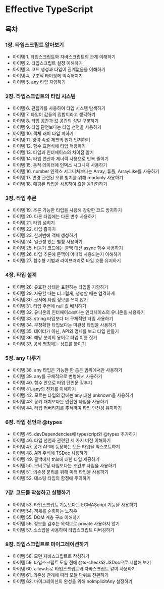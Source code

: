 # Effective TypeScript
## 목차
### 1장. 타입스크립트 알아보기
- 아이템 1. 타입스크립트와 자바스크립트의 관계 이해하기
- 아이템 2. 타입스크립트 설정 이해하기
- 아이템 3. 코드 생성과 타입이 관계없음을 이해하기
- 아이템 4. 구조적 타이핑에 익숙해지기
- 아이템 5. any 타입 지양하기

### 2장. 타입스크립트의 타입 시스템
- 아이템 6. 편집기를 사용하여 타입 시스템 탐색하기
- 아이템 7. 타입이 값들의 집합이라고 생각하기
- 아이템 8. 타입 공간과 값 공간의 심벌 구분하기
- 아이템 9. 타입 단언보다는 타입 선언을 사용하기
- 아이템 10. 객체 래퍼 타입 피하기
- 아이템 11. 잉여 속성 체크의 한계 인지하기
- 아이템 12. 함수 표현식에 타입 적용하기
- 아이템 13. 타입과 인터페이스의 차이점 알기
- 아이템 14. 타입 연산과 제너릭 사용으로 반복 줄이기
- 아이템 15. 동적 데이터에 인덱스 시그니처 사용하기
- 아이템 16. number 인덱스 시그니처보다는 Array, 튜플, ArrayLike를 사용하기
- 아이템 17. 변경 관련된 오류 방지를 위해 readonly 사용하기
- 아이템 18. 매핑된 타입을 사용하여 값을 동기화하기

### 3장. 타입 추론
- 아이템 19. 추론 가능한 타입을 사용해 장황한 코드 방지하기
- 아이템 20. 다른 타입에는 다른 변수 사용하기
- 아이템 21. 타입 넓히기
- 아이템 22. 타입 좁히기
- 아이템 23. 한꺼번에 객체 생성하기
- 아이템 24. 일관성 있는 별칭 사용하기
- 아이템 25. 비동기 코드에는 콜백 대신 async 함수 사용하기
- 아이템 26. 타입 추론에 문맥이 어떠헥 사용되는지 이해하기
- 아이템 27. 함수형 기법과 라이브러리로 타입 흐름 유지하기

### 4장. 타입 설계
- 아이템 28. 유효한 상태만 표현하는 타입을 지향하기
- 아이템 29. 사용할 때는 너그럽게, 생성할 때는 엄격하게
- 아이템 30. 문서에 타입 정보를 쓰지 않기
- 아이템 31. 타입 주변에 null 값 배치하기
- 아이템 32. 유니온의 인터페이스보다는 인터페이스의 유니온을 사용하기
- 아이템 33. string 타입보다 더 구체적인 타입 사용하기
- 아이템 34. 부정확한 타입보다는 미완성 타입을 사용하기
- 아이템 35. 데이터가 아닌, API와 명세를 보고 타입 만들기
- 아이템 36. 해당 분야의 용어로 타입 이름 짓기
- 아이템 37. 공식 명칭에는 상표를 붙이기

### 5장. any 다루기
- 아이템 38. any 타입은 가능한 한 좁은 범위에서만 사용하기
- 아이템 39. any를 구체적으로 변형해서 사용하기
- 아이템 40. 함수 안으로 타입 단언문 감추기
- 아이템 41. any의 진화를 이해하기
- 아이템 42. 모르는 타입의 값에는 any 대신 unknown을 사용하기
- 아이템 43. 몽키 패치보다는 안전한 타입을 사용하기
- 아이템 44. 타입 커버리지를 추적하여 타입 안전성 유지하기

### 6장. 타입 선언과 @types
- 아이템 45. devDependencies에 typescript와 @types 추가하기
- 아이템 46. 타입 선언과 관련된 세 가지 버전 이해하기
- 아이템 47. 공개 API에 등장하는 모든 타입을 익스포트하기
- 아이템 48. API 주석에 TSDoc 사용하기
- 아이템 49. 콜백에서 this에 대한 타입 제공하기
- 아이템 50. 오버로딩 타입보다는 조건부 타입을 사용하기
- 아이템 51. 의존성 분리를 위해 미러 타입을 사용하기
- 아이템 52. 테스팅 타입의 함정에 주의하기

### 7장. 코드를 작성하고 실행하기
- 아이템 53. 타입스크립트 기능보다는 ECMAScript 기능을 사용하기
- 아이템 54. 객체를 순회하는 노하우
- 아이템 55. DOM 계층 구조 이해하기
- 아이템 56. 정보를 감추는 목적으로 private 사용하지 않기
- 아이템 57. 소스맵을 사용하여 타입스크립트 디버깅하기

### 8장. 타입스크립트로 마이그레이션하기
- 아이템 58. 모던 자바스크립트로 작성하기
- 아이템 59. 타입스크립트 도입 전에 @ts-check와 JSDoc으로 시험해 보기
- 아이템 60. allowJs로 타입스크립트와 자바스크립트 같이 사용하기
- 아이템 61. 의존성 관계에 따라 모듈 단위로 전환하기
- 아이템 62. 마이그레이션의 완성을 위해 noImplicitAny 설정하기
